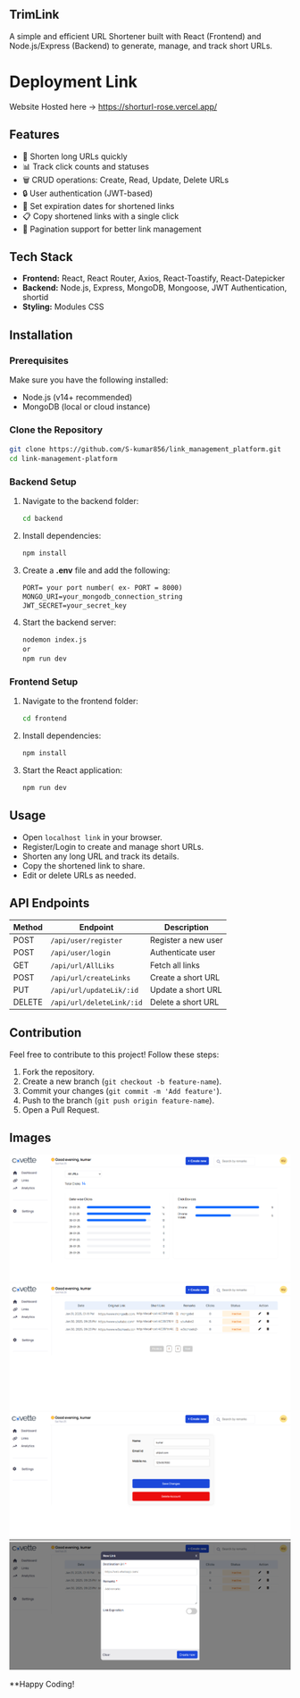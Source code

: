 ## TrimLink


A simple and efficient URL Shortener built with React (Frontend) and Node.js/Express (Backend) to generate, manage, and track short URLs.


# Deployment Link
Website Hosted here -> https://shorturl-rose.vercel.app/

## Features

- 🔗 Shorten long URLs quickly
- 📊 Track click counts and statuses
- 🗑️ CRUD operations: Create, Read, Update, Delete URLs
- 🔒 User authentication (JWT-based)
- 📆 Set expiration dates for shortened links
- 📋 Copy shortened links with a single click
- 📄 Pagination support for better link management

## Tech Stack

- **Frontend:** React, React Router, Axios, React-Toastify, React-Datepicker
- **Backend:** Node.js, Express, MongoDB, Mongoose, JWT Authentication, shortid
- **Styling:** Modules CSS 

## Installation

### Prerequisites

Make sure you have the following installed:

- Node.js (v14+ recommended)
- MongoDB (local or cloud instance)

### Clone the Repository

```sh
git clone https://github.com/S-kumar856/link_management_platform.git
cd link-management-platform
```

### Backend Setup

1. Navigate to the backend folder:
   ```sh
   cd backend
   ```
2. Install dependencies:
   ```sh
   npm install
   ```
3. Create a **.env** file and add the following:
   ```env
   PORT= your port number( ex- PORT = 8000)
   MONGO_URI=your_mongodb_connection_string
   JWT_SECRET=your_secret_key
   ```
4. Start the backend server:
   ```sh
   nodemon index.js
   or 
   npm run dev
   ```

### Frontend Setup

1. Navigate to the frontend folder:
   ```sh
   cd frontend
   ```
2. Install dependencies:
   ```sh
   npm install
   ```
3. Start the React application:
   ```sh
   npm run dev
   ```

## Usage

- Open `localhost link` in your browser.
- Register/Login to create and manage short URLs.
- Shorten any long URL and track its details.
- Copy the shortened link to share.
- Edit or delete URLs as needed.

## API Endpoints

| Method | Endpoint               | Description         |
| ------ | ---------------------- | ------------------- |
| POST   | `/api/user/register`   | Register a new user |
| POST   | `/api/user/login`      | Authenticate user   |
| GET    | `/api/url/AllLiks`     | Fetch all links     |
| POST   | `/api/url/createLinks`     | Create a short URL  |
| PUT    | `/api/url/updateLik/:id` | Update a short URL  |
| DELETE | `/api/url/deleteLink/:id` | Delete a short URL  |

## Contribution

Feel free to contribute to this project! Follow these steps:

1. Fork the repository.
2. Create a new branch (`git checkout -b feature-name`).
3. Commit your changes (`git commit -m 'Add feature'`).
4. Push to the branch (`git push origin feature-name`).
5. Open a Pull Request.

## Images
![Alt text](images/image1.png)
![Alt text](images/image2.png)
![Alt text](images/image3.png)
![Alt text](images/image4.png)

**Happy Coding! 
